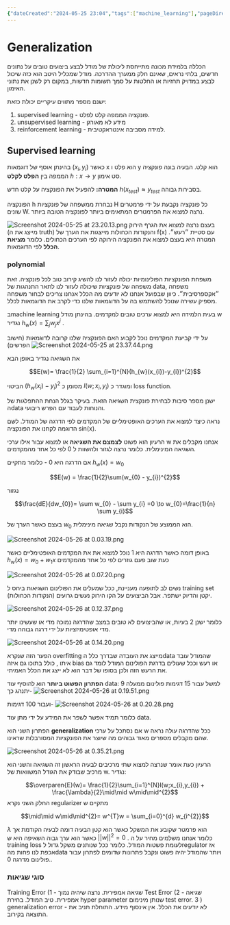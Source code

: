 ```yaml
---
{"dateCreated":"2024-05-25 23:04","tags":["machine_learning"],"pageDirection":"rtl","dg-publish":true,"permalink":"/computer-science/artificial-intelligence/machine-learning/generalization/","dgPassFrontmatter":true}
---
```


# Generalization
הכללה בלמידת מכונה מתייחסת ליכולת של מודל לבצע ביצועים טובים על נתונים חדשים, בלתי נראים, שאינם חלק ממערך ההדרכה. מודל שמכליל היטב הוא כזה שיכול לבצע במדויק תחזיות או החלטות על סמך תשומות חדשות, במקום רק לשנן את נתוני האימון.

ישנם מספר מתווים עיקריים יכולת כזאת:
1) supervised learning - פונקציה הממפה קלט לפלט.
2) unsupervised learning - מידע לא מאורגן
3) reinforcement learning - למידה מסביבה אינטראקטיבית.


## Supervised learning 
בהינתן אוסף של דוגמאות $(x_{i},y_{i})$ כאשר x הוא פלט ו y הוא קלט. הבעיה בונה פונקציה הממפה בין __הפלט לקלט__ $h:x \to y$ סט אימון. 

__המטרה:__ להפעיל את הפונקציה על קלט חדש $h(x_{test})\approx y_{test}$ בסבירות גבוהה. 

הפונקציה h נבחרת ממשפחה של פונקציות H כל פונקציה נקבעת על ידי פרמטרים שונים W. נרצה למצוא את הפרמטרים המתאימים ביותר לפונקציה הטובה ביותר.

![Screenshot 2024-05-25 at 23.20.13.png](/img/user/Assets/Screenshot%202024-05-25%20at%2023.20.13.png)
בעצם נרצה למצוא את הגרף הירוק (מייצג את ה truth) והנקודות הכחולות מייצגות את הערך של f(x) עם סטיית ״רעש״. המטרה היא בעצם למצוא את הפונקציה הירוקה לפי הערכים הכחולים. כלומר __מציאת הכלל__ לפי הדוגמאות.
### polynomial
משפחת הפונקציות הפולינומיות יכולה לעזור לנו להשיג קירוב טוב לכל פונקציה. זאת משפחה של פונקציות שיכולה לעזור לנו לתאר התנהגות של data, משפחה ״אקספרסיבית״. כיוון שבפועל אנחנו לא יודעים מה הכלל אנחנו צריכים לבחור משפחה מספיק עשירה שנוכל להשתמש בה על הדוגמאות שלנו כדי לקרב את הדוגמאות לכלל.

בmachine learning בעית הלמידה היא למצוא ערכים טובים למקדמים. בהינתן מודל w נגדיר $h_{w}(x)= \sum_{j} w_{j}x^{j}$ .

על ידי קביעת המקדמים נוכל לקבוע האם הפונקציה שלנו קרובה לדוגמאות (חישוב הפרשים)
![Screenshot 2024-05-25 at 23.37.44.png](/img/user/Assets/Screenshot%202024-05-25%20at%2023.37.44.png)

את השגיאה נגדיר באופן הבא

$$E(w)= \frac{1}{2} \sum_{i=1}^{N}(h_{w}(x_{i})-y_{i})^{2}$$

הביטוי $(h_{w}(x_{i})-y_{i})^{2}$ מסומן כ $l(w;x_{i},y_{i})$ ומוגדר כ loss function.

ישנן מספר סיבות לבחירת פונקצית השגיאה הזאת. בעיקר בגלל הנחת ההתפלגות של הdata והנוחות לעבוד עם הפרש ריבועי.

נראה כיצד למצוא את הערכים האופטימליים של המקדמים לפי הדרגה של המודל. לשם הדוגמה לקחנו את הפונקציה sin(x). 

הרעיון הוא פשוט __לצמצם את השגיאה__ או למצוא עבור אילו ערכי w אנחנו מקבלים את השגיאה המינימלית. כלומר נרצה לגזור ולהשוות ל 0 לפי כל אחד מהמקדמים.

אם הדרגה היא 0 - כלומר מתקיים $h_{w}(x)=w_{0}$ 

$$E(w) = \frac{1}{2}\sum(w_{0} - y_{i})^{2}$$

נגזור 

$$\frac{dE}{dw_{0}}= \sum w_{0} - \sum y_{i} =0 \to w_{0}=\frac{1}{n} \sum y_{i}$$

בעצם כאשר הערך של $w_{0}$ הוא הממוצע של הנקודות נקבל שגיאה מינימלית.

![Screenshot 2024-05-26 at 0.03.19.png](/img/user/Assets/Screenshot%202024-05-26%20at%200.03.19.png)

באופן דומה כאשר הדרגה היא 1 נוכל למצוא את את המקדמים האופטימליים כאשר $h_{w}(x)= w_{0}+ w_{1}x$ כעת שוב פעם גוזרים לפי כל אחד מהמקדמים

![Screenshot 2024-05-26 at 0.07.20.png](/img/user/Assets/Screenshot%202024-05-26%20at%200.07.20.png)

נשים לב לתופעה מעניינת, ככל שמעלים את הפולינום השגיאות ביחס ל training set (הנקודות הכחולות) יקטן והדיוק ישתפר. אבל הביצועים על הקו הירוק נעשים גרועים.

![Screenshot 2024-05-26 at 0.12.37.png](/img/user/Assets/Screenshot%202024-05-26%20at%200.12.37.png)

כלומר ישנן 2 בעיות, או שהביצועים לא טובים במצב שהדרגה נמוכה מדי או שעשינו יותר מדי אופטימיזציות על ידי דרגה גבוהה מדי.

![Screenshot 2024-05-26 at 0.14.20.png](/img/user/Assets/Screenshot%202024-05-26%20at%200.14.20.png)

הפער הזה שנקרא overfitting מייצג את העובדה שבדרך כלל הdata שהמודל עובד איתו , כולל בתוכו גם איזה bias או רעש וככל שעולים בדרגת הפולינום המודל לומד גם את הרעש הזה ולכן בסופו של דבר הוא לא ייצג את הכלל האמיתי. 

__הפתרון הפשוט ביותר__ הוא להוסיף עוד data:
למשל עבור 15 דגימות פולינום ממעלה 9 יתנהג כך-
![Screenshot 2024-05-26 at 0.19.51.png](/img/user/Assets/Screenshot%202024-05-26%20at%200.19.51.png)

ועבור 100 דגימות- 
![Screenshot 2024-05-26 at 0.20.28.png](/img/user/Assets/Screenshot%202024-05-26%20at%200.20.28.png)

כלומר תמיד אפשר לשפר את המידע על ידי מתן עוד data. 

הפתרון השני הוא __generalization__ 
אם נסתכל על ערכי w ככל שהדרגה עולה נראה שהם מקבלים מספרים מאוד גבוהים מה שיוצר את הפונקציות המסורבלות שראינו. 

![Screenshot 2024-05-26 at 0.35.21.png](/img/user/Assets/Screenshot%202024-05-26%20at%200.35.21.png)

הרעיון כעת אומר שנרצה למצוא שתי מרכיבים לבעיה הראשון זה השגיאה והשני הוא מרכיב שבודק את הגודל המשוואות של w. נגדיר:

$$\overparen{E}(w)= \frac{1}{2}\sum_{i=1}^{N}l(w;x_{i},y_{i}) + \frac{\lambda}{2}\mid\mid w\mid\mid^{2}$$
החלק השני נקרא regularizer 
מתקיים ש 

$$\mid\mid w\mid\mid^{2}= w^{T}w = \sum_{i=0}^{d} w_{i^{2}}$$

$\lambda$ הוא פרמטר שקובע את המשקל כאשר הוא קטן הבעיה דומה לבעיה הקודמת אך כאשר הוא ערך גבוה  השאיפה היא ש $|| w||^{2} = 0$ . כלומר אנחנו משלמים מחיר על ה training loss לעומת פשטות המודל. כלומר ככל שנותנים משקל גדול לregulator אז אכפת לנו פחות מהdata ויותר שהמודל יהיה פשוט ונקבל פתרונות שדומים לפתרון עבור פולינום מדרגה 0.. 
### סוגי שגיאות
Training Error (1 - שגיאה אמפירית. נרצה שיהיה נמוך
Test Error (2 - שגיאה אמפירית. טיב המודל. בחירת hyper parameter שנותן מינימום test error.
3 ) generalization error - לא יודעים את הכלל. אין אינסוף מידע. התוחלת תניב את התוצאה בקירוב.